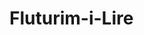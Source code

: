 # Fluturim-i-Lire
<html>
    <head>
        <title></title>
        <link rel="stylesheet" href="https://cdnjs.cloudflare.com/ajax/libs/font-awesome/6.5.1/css/all.min.css" integrity="sha512-DTOQO9RWCH3ppGqcWaEA1BIZOC6xxalwEsw9c2QQeAIftl+Vegovlnee1c9QX4TctnWMn13TZye+giMm8e2LwA==" crossorigin="anonymous" referrerpolicy="no-referrer" />
        <link rel="stylesheet" href="style.css">
        <meta name="viewport" content="width=device-width, initial-scale=1.0">
    </head>
    <body>
        <div class="mausi">
            <div class="cursor"></div>
            <script>
                const cursor = document.querySelector('.cursor');
    
                document.addEventListener('mousemove', e => {
                    cursor.setAttribute("style", "top: "+(e.pageY - 10)+"px; left:"+(e.pageX - 10)+"px")
                })
    
                document.addEventListener('click', () => {
                    cursor.classList.add("expand");
    
                    setTimeout(() => {
                        cursor.classList.remove("expand");
                    }, 500)
                })
    
               
            </script>
            <div class="responsive">
        <div class="permbajtja" >
        <nav>
            <ul>
            <li><a href="#AboutUs" >AboutUs</a></li>
            <li><a href="#">Products</a></li>
            <li><a href="news.html" >News</a></li>
            <li><a href="ContactUs.html">ContactUs</a></li>
        </ul>
        </nav>

        <div class="container">

            <video  width="100%" height="auto" autoplay loop muted plays-inline class="back-video">
                <source class="videoja" src="img/Sky.mp4" >
            </video>
        </div>

            <div class="content"  >
                <h1 class="titulli">Fluturim i Lirë</h1>
            </div>   
    </div>

        <div id="AboutUs" class="section1">

            <div class="container1">
                <div class="text">
                    <p>OUR SERVICES</p><br>
                    <h1>We Have Best Luxury Services For You</h1><br>
                    <p> Step into a realm of unparalleled luxury with our exclusive jet services. Elevate your travel experience as you soar through the skies in opulence and style. From personalized in-flight catering to exclusive concierge services, every detail is crafted to exceed your expectations. Enjoy the freedom to customize your itinerary and indulge in a journey where luxury knows no bounds. Welcome aboard to a world where every moment is an affirmation of your exceptional taste. Your extraordinary travel experience begins here.    
                     </p>
                     </div>
                <div class="box">
                <div class="box1">
                    <i class="fa-solid fa-house"></i>
                    <h2>Private Jet Charter</h2>
                </div>
                <div class="box2">
                    <i class="fa-solid fa-gears"></i>
                    <h2>Private Helicopter</h2>
                </div>
                <div class="box3">
                    <i class="fa-solid fa-truck-medical"></i>
                    <h2>Air Ambulance</h2>
                </div>
                <div class="box4">
                    <i class="fa-solid fa-business-time"></i>
                    <h2>Business Jet Charcter</h2>
                </div>
            </div>
             </div>
            </div>

            <div class="section2">
                <div class="container2">

            </div>
        </div>

        <div class="section3">
            <div class="container3">
                <img class="img2" src="img/piloti.jpg" alt="" width="100%" height="100%">
                <img class="img3" src="img/BigJet.jpg" alt="" width="100%" height="100%">
                <img class="img2" src="img/brenda.jpg" alt="" width="100%" height="100%">

            </div>
        </div>

        <div class="section4">
            <div class="container4">
                <img class="img4" src="img/luxuryJet.jpg" alt="" width="100%" height="100%">
                <div class="text2">
                    <h1>Tailored Luxury:</h1><br>
                    <p>Indulge in personalized travel, where every detail is curated to meet your unique preferences and needs. Whether it's a quick business trip or a leisurely vacation, private jets redefine the art of air travel with comfort and exclusivity.</p>
                    
                </div>
            </div>
        </div>

        <div class="section4">
            <div class="container4">
                <div class="text2">
                    <h1>Luxury Culinary Experiences at Altitude:</h1><br>
                    <p>Embark on a culinary odyssey like never before, where every meal is a celebration of luxury, refinement, and the joy of savoring exceptional flavors at 30,000 feet.</p>
                    
                </div>
                <img class="img5" src="img/GreyJet.jpg" alt="" width="100%" height="100%">
                
            </div>
        </div>

        <!--FOOTER-->
<footer class="footer">
    <div class="fundi">
        <div class="company">
            <h3>Company</h3>
            <ul>
            <li><a href="#">Contact Information</a></li>
            <li><a href="#">Explore</a></li>
            <li><a href="#">Privacy Policy</a></li>
        </ul>
        </div>
        <div class="getHelp">
            <h3>Get Help</h3>
            <ul>
            <li><a href="#">FAQs</a></li>
            <li><a href="#">Partnerships/Collaborations</a></li>
            <li><a href="#">Careeer Oppoertunities</a></li>
        </ul>
        </div>
        <div class="followUs">
            <ul>
            <div class="icons"><a href="#"><i class="fa-brands fa-square-facebook"></i></a></div>
            <div class="icons"><a href="#"><i class="fa-brands fa-twitter"></i></a></div>
            <div class="icons"><a href="#"><i class="fa-brands fa-instagram"></i></a></div>
            <div class="icons"><a href="#"><i class="fa-brands fa-linkedin"></i></a></div>
        </ul>
        </div>


    </div>
</footer>
</div>
    </body>
</html>
